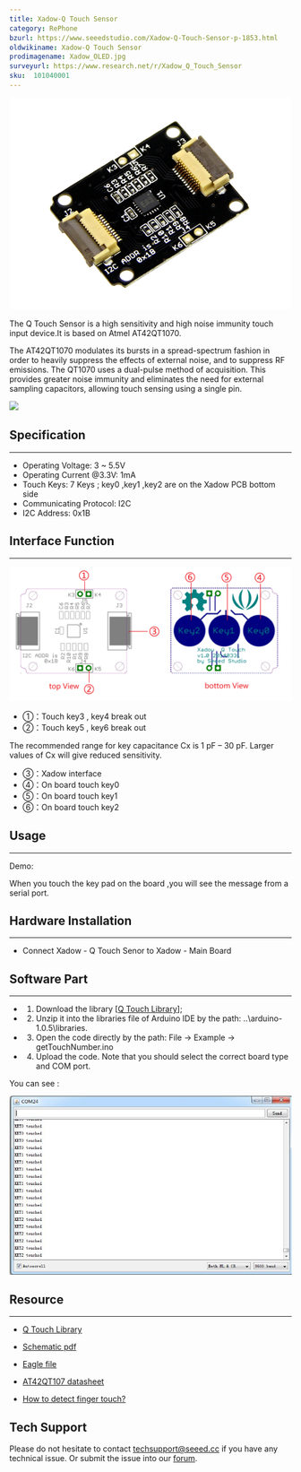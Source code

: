 ```yaml
---
title: Xadow-Q Touch Sensor
category: RePhone
bzurl: https://www.seeedstudio.com/Xadow-Q-Touch-Sensor-p-1853.html
oldwikiname: Xadow-Q Touch Sensor
prodimagename: Xadow_OLED.jpg
surveyurl: https://www.research.net/r/Xadow_Q_Touch_Sensor
sku:  101040001
---
```

![](https://github.com/SeeedDocument/Xadow_Q_Touch_Sensor/raw/master/img/Xadow%20Q%20touch%20sensor.jpg)

The Q Touch Sensor is a high sensitivity and high noise immunity touch input device.It is based on Atmel AT42QT1070.

The AT42QT1070 modulates its bursts in a spread-spectrum fashion in order to heavily suppress the effects of external noise, and to suppress RF emissions. The QT1070 uses a dual-pulse method of acquisition. This provides greater noise immunity and eliminates the need for external sampling capacitors, allowing touch sensing using a single pin.

[![](https://github.com/SeeedDocument/Seeed-WiKi/raw/master/docs/images/300px-Get_One_Now_Banner-ragular.png)](https://www.seeedstudio.com/Xadow-Q-Touch-Sensor-p-1853.html)

## Specification
---
*   Operating Voltage: 3 ~ 5.5V
*   Operating Current @3.3V: 1mA
*   Touch Keys: 7 Keys ; key0 ,key1 ,key2 are on the Xadow PCB bottom side
*   Communicating Protocol: I2C
*   I2C Address: 0x1B

## Interface Function
---
![](https://github.com/SeeedDocument/Xadow_Q_Touch_Sensor/raw/master/img/Xadow-Q_Touch.png)

*   ①：Touch key3 , key4 break out
*   ②：Touch key5 , key6 break out

The recommended range for key capacitance Cx is 1 pF – 30 pF. Larger values of Cx will give reduced sensitivity.

*   ③：Xadow interface
*   ④：On board touch key0
*   ⑤：On board touch key1
*   ⑥：On board touch key2

## Usage
---
Demo:

When you touch the key pad on the board  ,you will see the message from a serial port.

## Hardware Installation
---
- Connect Xadow - Q Touch Senor to Xadow - Main Board

## Software Part
---
- 1) Download the library [[Q Touch Library](https://github.com/Seeed-Studio/Seeed_QTouch)];

- 2) Unzip it into the libraries file of Arduino IDE by the path: ..\arduino-1.0.5\libraries.

- 3) Open the code directly by the path: File -&gt; Example -&gt; getTouchNumber.ino

- 4) Upload the code. Note that you should select the correct board type and COM port.

You can see :

![](https://github.com/SeeedDocument/Xadow_Q_Touch_Sensor/raw/master/img/Q_Touch_Demo_output.jpg)

## Resource
---
*   [Q Touch Library](https://github.com/Seeed-Studio/Seeed_QTouch)

*   [Schematic pdf](https://github.com/SeeedDocument/Xadow_Q_Touch_Sensor/raw/master/res/Xadow-Q_Touch_Sensor_v1.0.pdf)

*   [Eagle file](https://github.com/SeeedDocument/Xadow_Q_Touch_Sensor/raw/master/res/Xadow-Q_Touch_Sensor_v1.0_sch_pcb.zip)

*   [AT42QT107 datasheet](https://github.com/SeeedDocument/Xadow_Q_Touch_Sensor/raw/master/res/AT42QT1070-MMH.pdf)

*   [How to detect finger touch?](/How_to_detect_finger_touch)

## Tech Support
Please do not hesitate to contact [techsupport@seeed.cc](techsupport@seeed.cc) if you have any technical issue. Or submit the issue into our [forum](http://seeedstudio.com/forum/). 